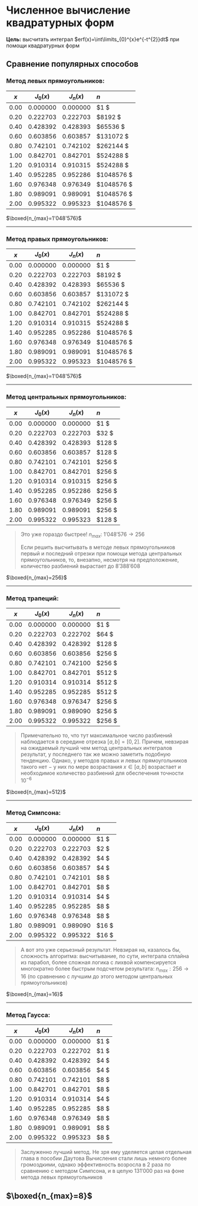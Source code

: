 # Численное вычисление квадратурных форм

**Цель:** высчитать интеграл $erf(x)=\int\limits_{0}^{x}e^{-t^{2}}dt$ 
при помощи квадратурных форм

## Сравнение популярных способов

### Метод левых прямоугольников:

| $x$    | $J_0(x)$    | $J_n(x)$    | $n$       |
|:------:|:----------:|:----------:|:----------|
|$0.00$ | $0.000000$ | $0.000000$ | $1       $|
|$0.20$ | $0.222703$ | $0.222703$ | $8192    $|
|$0.40$ | $0.428392$ | $0.428393$ | $65536   $|
|$0.60$ | $0.603856$ | $0.603857$ | $131072  $|
|$0.80$ | $0.742101$ | $0.742102$ | $262144  $|
|$1.00$ | $0.842701$ | $0.842701$ | $524288  $|
|$1.20$ | $0.910314$ | $0.910315$ | $524288  $|
|$1.40$ | $0.952285$ | $0.952286$ | $1048576 $|
|$1.60$ | $0.976348$ | $0.976349$ | $1048576 $|
|$1.80$ | $0.989091$ | $0.989091$ | $1048576 $|
|$2.00$ | $0.995322$ | $0.995323$ | $1048576 $|

$\boxed{n_{max}=1'048'576}$

---

### Метод правых прямоугольников:

| $x$    | $J_0(x)$    | $J_n(x)$    | $n$       |
|:------:|:----------:|:----------:|:----------|
|$0.00$ | $0.000000$ | $0.000000$ | $1       $|
|$0.20$ | $0.222703$ | $0.222703$ | $8192    $|
|$0.40$ | $0.428392$ | $0.428393$ | $65536   $|
|$0.60$ | $0.603856$ | $0.603857$ | $131072  $|
|$0.80$ | $0.742101$ | $0.742102$ | $262144  $|
|$1.00$ | $0.842701$ | $0.842701$ | $524288  $|
|$1.20$ | $0.910314$ | $0.910315$ | $524288  $|
|$1.40$ | $0.952285$ | $0.952286$ | $1048576 $|
|$1.60$ | $0.976348$ | $0.976349$ | $1048576 $|
|$1.80$ | $0.989091$ | $0.989091$ | $1048576 $|
|$2.00$ | $0.995322$ | $0.995323$ | $1048576 $|

$\boxed{n_{max}=1'048'576}$

---

### Метод центральных прямоугольников:

| $x$    | $J_0(x)$    | $J_n(x)$    | $n$       |
|:------:|:----------:|:----------:|:----------|
|$0.00$ | $0.000000$ | $0.000000$ | $1       $|
|$0.20$ | $0.222703$ | $0.222703$ | $32      $|
|$0.40$ | $0.428392$ | $0.428393$ | $128     $|
|$0.60$ | $0.603856$ | $0.603857$ | $128     $|
|$0.80$ | $0.742101$ | $0.742101$ | $256     $|
|$1.00$ | $0.842701$ | $0.842701$ | $256     $|
|$1.20$ | $0.910314$ | $0.910315$ | $256     $|
|$1.40$ | $0.952285$ | $0.952286$ | $256     $|
|$1.60$ | $0.976348$ | $0.976349$ | $256     $|
|$1.80$ | $0.989091$ | $0.989091$ | $256     $|
|$2.00$ | $0.995322$ | $0.995323$ | $128     $|
> Это уже гораздо быстрее! $n_{max}:~1'048'576 \to 256$
> 
> Если решить высчитывать в методе левых прямоугольников первый и последний отрезки при помощи
метода центральных прямоугольников, то, внезапно, несмотря на предположение, количество
разбиений вырастает до $8'388'608$

$\boxed{n_{max}=256}$

---

### Метод трапеций:

| $x$    | $J_0(x)$    | $J_n(x)$    | $n$       |
|:------:|:----------:|:----------:|:----------|
|$0.00$ | $0.000000$ | $0.000000$ | $1       $|
|$0.20$ | $0.222703$ | $0.222702$ | $64      $|
|$0.40$ | $0.428392$ | $0.428392$ | $128     $|
|$0.60$ | $0.603856$ | $0.603856$ | $256     $|
|$0.80$ | $0.742101$ | $0.742100$ | $256     $|
|$1.00$ | $0.842701$ | $0.842701$ | $512     $|
|$1.20$ | $0.910314$ | $0.910314$ | $512     $|
|$1.40$ | $0.952285$ | $0.952285$ | $512     $|
|$1.60$ | $0.976348$ | $0.976347$ | $256     $|
|$1.80$ | $0.989091$ | $0.989090$ | $256     $|
|$2.00$ | $0.995322$ | $0.995322$ | $256     $|

> Примечательно то, что тут максимальное число разбиений наблюдается в
середине отрезка $[a,b]=[0,2]$. Причем, невзирая на ожидаемый лучший чем метод центральных
интегралов результат, у последнего так же можно заметить подобную тенденцию. Однако, у
методов правых и левых прямоугольников такого нет $-$ у них по мере возрастания $x \in [a, b]$
возрастает и необходимое количество разбиений для обеспечения точности $10^{-6}$

$\boxed{n_{max}=512}$

---

### Метод Симпсона:

| $x$    | $J_0(x)$    | $J_n(x)$    | $n$       |
|:------:|:----------:|:----------:|:----------|
|$0.00$ | $0.000000$ | $0.000000$ | $1       $|
|$0.20$ | $0.222703$ | $0.222703$ | $2       $|
|$0.40$ | $0.428392$ | $0.428392$ | $4       $|
|$0.60$ | $0.603856$ | $0.603857$ | $4       $|
|$0.80$ | $0.742101$ | $0.742101$ | $8       $|
|$1.00$ | $0.842701$ | $0.842701$ | $8       $|
|$1.20$ | $0.910314$ | $0.910314$ | $4       $|
|$1.40$ | $0.952285$ | $0.952285$ | $8       $|
|$1.60$ | $0.976348$ | $0.976348$ | $8       $|
|$1.80$ | $0.989091$ | $0.989090$ | $16      $|
|$2.00$ | $0.995322$ | $0.995322$ | $16      $|

> А вот это уже серьезный результат. Невзирая на, казалось бы, сложность алгоритма:
высчитывание, по сути, интеграла сплайна из парабол, более сложная логика с лихвой
компенсируется многократно более быстрым подсчетом результата: $n_{max}: 256 \to 16$
(по сравнению с лучшим до этого методом центральных прямоугольников)

$\boxed{n_{max}=16}$

---

### Метод Гаусса:

| $x$    | $J_0(x)$    | $J_n(x)$    | $n$       |
|:------:|:----------:|:----------:|:----------|
|$0.00$ | $0.000000$ | $0.000000$ | $1       $|
|$0.20$ | $0.222703$ | $0.222702$ | $1       $|
|$0.40$ | $0.428392$ | $0.428392$ | $4       $|
|$0.60$ | $0.603856$ | $0.603856$ | $4       $|
|$0.80$ | $0.742101$ | $0.742101$ | $8       $|
|$1.00$ | $0.842701$ | $0.842701$ | $8       $|
|$1.20$ | $0.910314$ | $0.910314$ | $4       $|
|$1.40$ | $0.952285$ | $0.952285$ | $8       $|
|$1.60$ | $0.976348$ | $0.976349$ | $8       $|
|$1.80$ | $0.989091$ | $0.989091$ | $8       $|
|$2.00$ | $0.995322$ | $0.995323$ | $8       $|

> Заслуженно лучший метод. Не зря ему уделяется целая отдельная глава в пособии Даутова
Вычисления стали лишь немного более громоздкими, однако эффективность возросла в $2$ раза по
сравнению с методом Симпсона, и в целую $131'000$ раз на фоне метода левых прямоугольников

$\boxed{n_{max}=8}$
---

